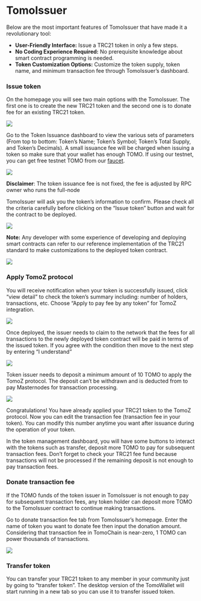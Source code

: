 # TomoIssuer

Below are the most important features of TomoIssuer that have made it a revolutionary tool:

* **User-Friendly Interface:** Issue a TRC21 token in only a few steps.
* **No Coding Experience Required:** No prerequisite knowledge about smart contract programming is needed.
* **Token Customization Options:** Customize the token supply, token name, and minimum transaction fee through TomoIssuer’s dashboard.

### Issue token

On the homepage you will see two main options with the TomoIssuer. The first one is to create the new TRC21 token and the second one is to donate fee for an existing TRC21 token.

![](../../../.gitbook/assets/home_tomoissuer-1.png)

Go to the Token Issuance dashboard to view the various sets of parameters \(From top to bottom: Token’s Name; Token’s Symbol; Token’s Total Supply, and Token’s Decimals\). A small issuance fee will be charged when issuing a token so make sure that your wallet has enough TOMO. If using our testnet, you can get free testnet TOMO from our [faucet](https://faucet.testnet.tomochain.com/).

![](../../../.gitbook/assets/issuetoken_step1.png)

**Disclaimer**: The token issuance fee is not fixed, the fee is adjusted by RPC owner who runs the full-node

TomoIssuer will ask you the token’s information to confirm. Please check all the criteria carefully before clicking on the “Issue token” button and wait for the contract to be deployed.

![](../../../.gitbook/assets/issuetoken_step2.png)

**Note:** Any developer with some experience of developing and deploying smart contracts can refer to our reference implementation of the TRC21 standard to make customizations to the deployed token contract.

![](../../../.gitbook/assets/issuetoken_step21.png)

### Apply TomoZ protocol

You will receive notification when your token is successfully issued, click “view detail” to check the token’s summary including: number of holders, transactions, etc. Choose “Apply to pay fee by any token” for TomoZ integration.

![](../../../.gitbook/assets/issuetoken_step3.png)

Once deployed, the issuer needs to claim to the network that the fees for all transactions to the newly deployed token contract will be paid in terms of the issued token. If you agree with the condition then move to the next step by entering “I understand”

![](../../../.gitbook/assets/issuetoken_step4.png)

Token issuer needs to deposit a minimum amount of 10 TOMO to apply the TomoZ protocol. The deposit can’t be withdrawn and is deducted from to pay Masternodes for transaction processing.

![](../../../.gitbook/assets/issuetoken_step5.png)

Congratulations! You have already applied your TRC21 token to the TomoZ protocol. Now you can edit the transaction fee \(transaction fee in your token\). You can modify this number anytime you want after issuance during the operation of your token.

In the token management dashboard, you will have some buttons to interact with the tokens such as transfer, deposit more TOMO to pay for subsequent transaction fees. Don’t forget to check your TRC21 fee fund because transactions will not be processed if the remaining deposit is not enough to pay transaction fees.

### Donate transaction fee

If the TOMO funds of the token issuer in TomoIssuer is not enough to pay for subsequent transaction fees, any token holder can deposit more TOMO to the TomoIssuer contract to continue making transactions.

Go to donate transaction fee tab from TomoIssuer’s homepage. Enter the name of token you want to donate fee then input the donation amount. Considering that transaction fee in TomoChain is near-zero, 1 TOMO can power thousands of transactions.

![](../../../.gitbook/assets/issuetoken_step6.png)

### Transfer token

You can transfer your TRC21 token to any member in your community just by going to “transfer token”. The desktop version of the TomoWallet will start running in a new tab so you can use it to transfer issued token.

